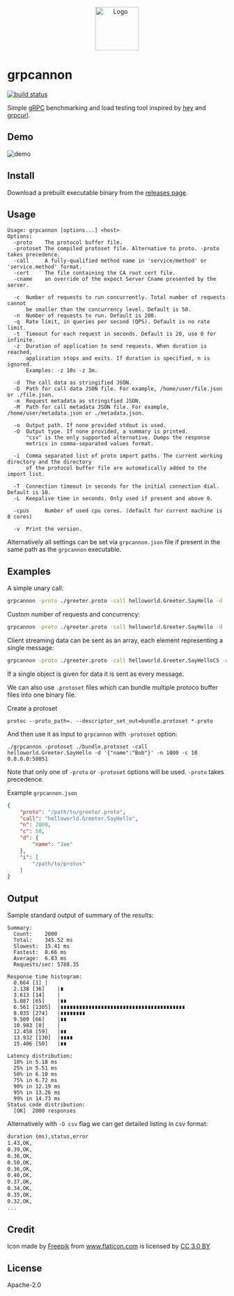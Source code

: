 <div align="center">
	<br>
	<img src="green_fwd2.svg" alt="Logo" width="100">
	<br>
</div>

# grpcannon

[![build status](https://img.shields.io/travis/bojand/grpcannon/master.svg?style=flat-square)](https://travis-ci.org/bojand/grpcannon)

Simple [gRPC](http://grpc.io/) benchmarking and load testing tool inspired by [hey](https://github.com/rakyll/hey/) and [grpcurl](https://github.com/fullstorydev/grpcurl).

## Demo

![demo](grpcannon.gif)

## Install

Download a prebuilt executable binary from the [releases page](https://github.com/bojand/grpcannon/releases).

## Usage

```
Usage: grpcannon [options...] <host>
Options:
  -proto	The protocol buffer file.
  -protoset The compiled protoset file. Alternative to proto. -proto takes precedence.
  -call		A fully-qualified method name in 'service/method' or 'service.method' format.
  -cert		The file containing the CA root cert file.
  -cname	an override of the expect Server Cname presented by the server.

  -c  Number of requests to run concurrently. Total number of requests cannot
	  be smaller than the concurrency level. Default is 50.
  -n  Number of requests to run. Default is 200.
  -q  Rate limit, in queries per second (QPS). Default is no rate limit.
  -t  Timeout for each request in seconds. Default is 20, use 0 for infinite.
  -z  Duration of application to send requests. When duration is reached,
      application stops and exits. If duration is specified, n is ignored.
      Examples: -z 10s -z 3m.

  -d  The call data as stringified JSON.
  -D  Path for call data JSON file. For example, /home/user/file.json or ./file.json.
  -m  Request metadata as stringified JSON.
  -M  Path for call metadata JSON file. For example, /home/user/metadata.json or ./metadata.json.

  -o  Output path. If none provided stdout is used.
  -O  Output type. If none provided, a summary is printed.
      "csv" is the only supported alternative. Dumps the response
	  metrics in comma-separated values format.

  -i  Comma separated list of proto import paths. The current working directory and the directory
	  of the protocol buffer file are automatically added to the import list.

  -T  Connection timeout in seconds for the initial connection dial. Default is 10.
  -L  Keepalive time in seconds. Only used if present and above 0.

  -cpus		Number of used cpu cores. (default for current machine is 8 cores)

  -v  Print the version.
```

Alternatively all settings can be set via `grpcannon.json` file if present in the same path as the `grpcannon` executable.

## Examples

A simple unary call:

```sh
grpcannon -proto ./greeter.proto -call helloworld.Greeter.SayHello -d '{"name":"Joe"}' 0.0.0.0:50051
```

Custom number of requests and concurrency:

```sh
grpcannon -proto ./greeter.proto -call helloworld.Greeter.SayHello -d '{"name":"Joe"}' -n 2000 -c 20 0.0.0.0:50051
```

Client streaming data can be sent as an array, each element representing a single message:

```sh
grpcannon -proto ./greeter.proto -call helloworld.Greeter.SayHelloCS -d '[{"name":"Joe"},{"name":"Kate"},{"name":"Sara"}]' 0.0.0.0:50051
```

If a single object is given for data it is sent as every message.

We can also use `.protoset` files which can bundle multiple protoco buffer files into one binary file.

Create a protoset

```
protoc --proto_path=. --descriptor_set_out=bundle.protoset *.proto
```

And then use it as input to `grpcannon` with `-protoset` option:

```
./grpcannon -protoset ./bundle.protoset -call helloworld.Greeter.SayHello -d '{"name":"Bob"}' -n 1000 -c 10 0.0.0.0:50051
```

Note that only one of `-proto` or `-protoset` options will be used. `-proto` takes precedence.

Example `grpcannon.json`

```json
{
    "proto": "/path/to/greeter.proto",
    "call": "helloworld.Greeter.SayHello",
    "n": 2000,
    "c": 50,
    "d": {
        "name": "Joe"
    },
    "i": [
        "/path/to/protos"
    ]
}
```

## Output

Sample standard output of summary of the results:

```
Summary:
  Count:	2000
  Total:	345.52 ms
  Slowest:	15.41 ms
  Fastest:	0.66 ms
  Average:	6.83 ms
  Requests/sec:	5788.35

Response time histogram:
  0.664 [1]	|
  2.138 [36]	|∎
  3.613 [14]	|
  5.087 [65]	|∎∎
  6.561 [1305]	|∎∎∎∎∎∎∎∎∎∎∎∎∎∎∎∎∎∎∎∎∎∎∎∎∎∎∎∎∎∎∎∎∎∎∎∎∎∎∎∎
  8.035 [274]	|∎∎∎∎∎∎∎∎
  9.509 [66]	|∎∎
  10.983 [0]	|
  12.458 [59]	|∎∎
  13.932 [130]	|∎∎∎∎
  15.406 [50]	|∎∎

Latency distribution:
  10% in 5.18 ms
  25% in 5.51 ms
  50% in 6.10 ms
  75% in 6.72 ms
  90% in 12.19 ms
  95% in 13.26 ms
  99% in 14.73 ms
Status code distribution:
  [OK]	2000 responses
```

Alternatively with `-O csv` flag we can get detailed listing in csv format:

```sh
duration (ms),status,error
1.43,OK,
0.39,OK,
0.36,OK,
0.50,OK,
0.36,OK,
0.40,OK,
0.37,OK,
0.34,OK,
0.35,OK,
0.32,OK,
...
```

## Credit

Icon made by <a href="http://www.freepik.com" title="Freepik">Freepik</a> from <a href="https://www.flaticon.com/" title="Flaticon">www.flaticon.com</a> is licensed by <a href="http://creativecommons.org/licenses/by/3.0/" title="Creative Commons BY 3.0" target="_blank">CC 3.0 BY</a>

## License

Apache-2.0
